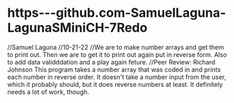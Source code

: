 # https---github.com-SamuelLaguna-LagunaSMiniCH-7Redo
//Samuel Laguna
//10-21-22
//We are to make number arrays and get them to print out. Then we are to get it to print out again put in reverse form. Also to add data validddation and a play again feture.
//Peer Review: Richard Johnson
This program takes a number array that was coded in and prints each number in reverse order. It doesn't take a number input from the user, which it probably should, but it does reverse numbers at least. It definitely needs a lot of work, though.